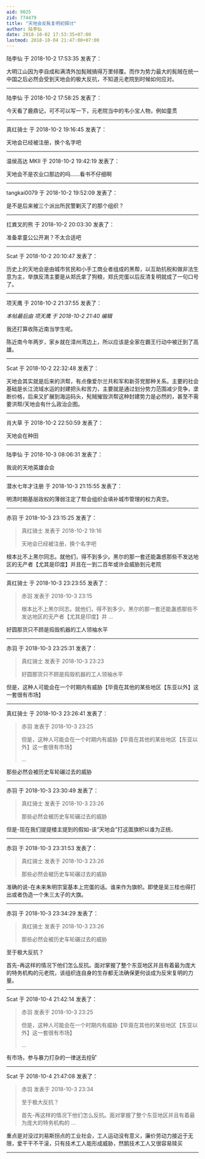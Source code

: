 ```yaml
---
aid: 9025
zid: 774479
title: "天地会反髨复明初探讨"
author: 陆李仙
date: 2018-10-02 17:53:35+07:00
lastmod: 2018-10-04 21:47:00+07:00
---
```


陆李仙 于 2018-10-2 17:53:35 发表了：

大明江山因为李自成和满清外加髨贼搞得万里倾覆。而作为势力最大的髨贼在统一中国之后必然会受到天地会的极大反抗，不知道元老院到时候如何应对。

---

陆李仙 于 2018-10-2 17:58:25 发表了：

今天看了鹿鼎记，可不可以写一下，元老院当中的韦小宝人物，例如童贯

---

真红骑士 于 2018-10-2 19:16:45 发表了：

天地会已经被注册，换个名字吧

---

温侯高达 MKII 于 2018-10-2 19:42:19 发表了：

天地会不是农业口那边的吗……看书不仔细啊

---

tangkai0079 于 2018-10-2 19:52:09 发表了：

是不是后来被三个派出所民警剿灭了的那个组织？

---

扛粪叉的熊 于 2018-10-2 20:03:30 发表了：

准备拿童公公开涮？不太合适吧

---

Scat 于 2018-10-2 20:10:47 发表了：

历史上的天地会是由城市贫民和小手工商业者组成的黑帮，以互助抗税和做非法生意为主，举旗反清主要是从郑氏拿了狗粮，郑氏完蛋以后反清复明就成了一句口号了。

---

项天鹰 于 2018-10-2 21:37:55 发表了：

_本帖最后由 项天鹰 于 2018-10-2 21:40 编辑_

我还打算收陈近南当学生呢。

陈近南今年两岁，家乡就在漳州湾边上，所以应该是全家在霸王行动中被迁到了高雄。

---

Scat 于 2018-10-2 22:32:48 发表了：

天地会其实就是后来的洪帮，有点像爱尔兰共和军和新芬党那种关系。主要的社会基础是长江流域水运的封建把头和苦力，主要就是通过划分势力范围减少竞争，垄断价格，后来又扩展到海运码头，髡贼摧毁洪帮这种封建势力是必然的，甚至不需要洪帮/天地会有什么政治企图。

---

肖大草 于 2018-10-2 22:50:59 发表了：

天地会在种田

---

陆李仙 于 2018-10-3 08:06:31 发表了：

我说的天地英雄会会

---

潜水七年才注册 于 2018-10-3 21:15:55 发表了：

明清时期基层政权的薄弱注定了帮会组织会填补城市管理的权力真空。

---

赤羽 于 2018-10-3 23:15:25 发表了：

> 真红骑士 发表于 2018-10-2 19:16
>
> 天地会已经被注册，换个名字吧

根本比不上黑尔同志。就他们，得不到多少。黑尔的那一套还能蛊惑那些不发达地区的无产者【尤其是印度】并且在一到二百年或许会威胁到元老院

---

真红骑士 于 2018-10-3 23:23:55 发表了：

> 赤羽 发表于 2018-10-3 23:15
>
> 根本比不上黑尔同志。就他们，得不到多少。黑尔的那一套还能蛊惑那些不发达地区的无产者【尤其是印度】并 ...

好圆那货只不顾是捣毁机器的工人领袖水平

---

赤羽 于 2018-10-3 23:25:31 发表了：

> 真红骑士 发表于 2018-10-3 23:23
>
> 好圆那货只不顾是捣毁机器的工人领袖水平

但是，这种人可能会在一个时期内有威胁【毕竟在其他的某些地区【东亚以外】这一套很有市场】

---

真红骑士 于 2018-10-3 23:26:41 发表了：

> 赤羽 发表于 2018-10-3 23:25
>
> 但是，这种人可能会在一个时期内有威胁【毕竟在其他的某些地区【东亚以外】这一套很有市场】
>
> ...

那些必然会被历史车轮碾过去的威胁

---

赤羽 于 2018-10-3 23:30:49 发表了：

> 真红骑士 发表于 2018-10-3 23:26
>
> 那些必然会被历史车轮碾过去的威胁

但是-现在我们提提楼主提到的假如-该“天地会”打这面旗帜以谁为正统、

---

赤羽 于 2018-10-3 23:31:53 发表了：

> 真红骑士 发表于 2018-10-3 23:26
>
> 那些必然会被历史车轮碾过去的威胁

准确的说-在未来朱明宗室基本上完蛋的话。谁来作为旗帜。即使是吴三桂也得打出或者伪造一个朱三太子的大旗。

---

赤羽 于 2018-10-3 23:34:29 发表了：

> 真红骑士 发表于 2018-10-3 23:26
>
> 那些必然会被历史车轮碾过去的威胁

至于极大反抗？

首先-再这样的情况下他们怎么反抗。面对掌握了整个东亚地区并且有着最为庞大的特务机构的元老院，该组织连自身的生存都无法确保更何谈成为反宋复明的力量。

---

Scat 于 2018-10-4 21:42:14 发表了：

> 赤羽 发表于 2018-10-3 23:25
>
> 但是，这种人可能会在一个时期内有威胁【毕竟在其他的某些地区【东亚以外】这一套很有市场】
>
> ...

有市场，参与暴力打杂的一律送去挖矿

---

Scat 于 2018-10-4 21:47:08 发表了：

> 赤羽 发表于 2018-10-3 23:34
>
> 至于极大反抗？
>
> 首先-再这样的情况下他们怎么反抗。面对掌握了整个东亚地区并且有着最为庞大的特务机构的 ...

重点是对没过刘易斯拐点的工业社会，工人运动没有意义，廉价劳动力接近于无限，爱干干不干滚，只有技术工人能形成威胁，然鹅技术工人又很容易赎买

---
